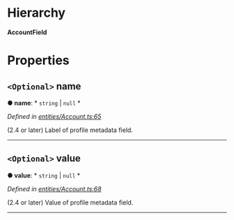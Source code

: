 

# Hierarchy

**AccountField**

# Properties

<a id="name"></a>

## `<Optional>` name

**● name**: * `string` &#124; `null`
*

*Defined in [entities/Account.ts:65](https://github.com/lagunehq/core/blob/daa242c/src/entities/Account.ts#L65)*

(2.4 or later) Label of profile metadata field.

___
<a id="value"></a>

## `<Optional>` value

**● value**: * `string` &#124; `null`
*

*Defined in [entities/Account.ts:68](https://github.com/lagunehq/core/blob/daa242c/src/entities/Account.ts#L68)*

(2.4 or later) Value of profile metadata field.

___

